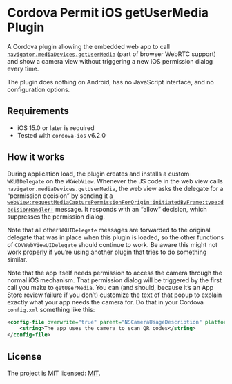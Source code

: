 # Cordova Permit iOS getUserMedia Plugin

A Cordova plugin allowing the embedded web app to call
[`navigator.mediaDevices.getUserMedia`](https://developer.mozilla.org/en-US/docs/Web/API/MediaDevices/getUserMedia)
(part of browser WebRTC support) and show a camera view without triggering a new
iOS permission dialog every time.

The plugin does nothing on Android, has no JavaScript interface, and no
configuration options.

## Requirements

- iOS 15.0 or later is required
- Tested with `cordova-ios` v6.2.0

## How it works

During application load, the plugin creates and installs a custom `WKUIDelegate`
on the `WKWebView`. Whenever the JS code in the web view calls
`navigator.mediaDevices.getUserMedia`, the web view asks the delegate for a
“permission decision” by sending it a
[`webView:requestMediaCapturePermissionForOrigin:initiatedByFrame:type:decisionHandler:`](https://developer.apple.com/documentation/webkit/wkuidelegate/3763087-webview?language=objc)
message. It responds with an “allow” decision, which suppresses the permission dialog.

Note that all other `WKUIDelegate` messages are forwarded to the original
delegate that was in place when this plugin is loaded, so the other functions of
`CDVWebViewUIDelegate` should continue to work. Be aware this might not work
properly if you’re using another plugin that tries to do something similar.

Note that the app itself needs permission to access the camera through the
normal iOS mechanism. That permission dialog will be triggered by the first call
you make to `getUserMedia`. You can (and should, because it’s an App Store
review failure if you don’t) customize the text of that popup to explain exactly
what your app needs the camera for. Do that in your Cordova `config.xml`
something like this:

```xml
<config-file overwrite="true" parent="NSCameraUsageDescription" platform="ios" target="*-Info.plist">
    <string>The app uses the camera to scan QR codes</string>
</config-file>
```

## License

The project is MIT licensed: [MIT](https://opensource.org/licenses/MIT).

